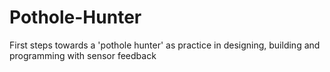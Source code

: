 # Pothole-Hunter
First steps towards a 'pothole hunter' as practice in designing, building and programming with sensor feedback

